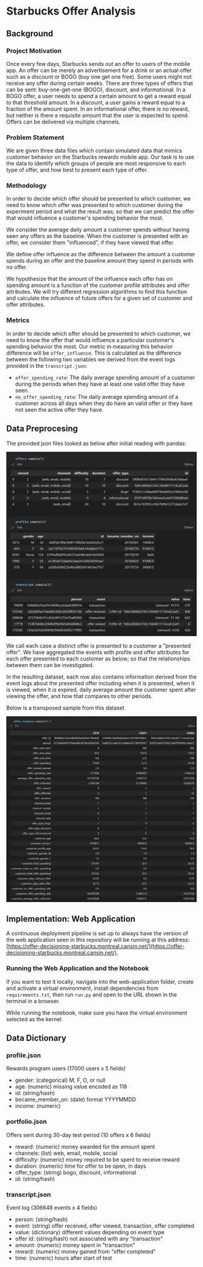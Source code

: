# Starbucks Offer Analysis

## Background

### Project Motivation

Once every few days, Starbucks sends out an offer to users of the mobile app. An offer can be merely an advertisement for a drink or an actual offer such as a discount or BOGO (buy one get one free). Some users might not receive any offer during certain weeks. There are three types of offers that can be sent: buy-one-get-one (BOGO), discount, and informational. In a BOGO offer, a user needs to spend a certain amount to get a reward equal to that threshold amount. In a discount, a user gains a reward equal to a fraction of the amount spent. In an informational offer, there is no reward, but neither is there a requisite amount that the user is expected to spend. Offers can be delivered via multiple channels.

### Problem Statement

We are given three data files which contain simulated data that mimics customer behavior on the Starbucks rewards mobile app. Our task is to use the data to identify which groups of people are most responsive to each type of offer, and how best to present each type of offer.

### Methodology

In order to decide which offer should be presented to which customer, we need to know which offer was presented to which customer during the experiment period and what the result was; so that we can predict the offer that would influence a customer's spending behavior the most.

We consider the average daily amount a customer spends without having seen any offers as the baseline. When the customer is presented with an offer, we consider them "influenced", if they have viewed that offer.

We define offer influence as the difference between the amount a customer spends during an offer and the baseline amount they spend in periods with no offer.

We hypothesize that the amount of the influence each offer has on spending amount is a function of the customer profile attributes and offer attributes. We will try different regression algorithms to find this function and calculate the influence of future offers for a given set of customer and offer attributes.

### Metrics

In order to decide which offer should be presented to which customer, we need to know the offer that would influence a particular customer's spending behavior the most. Our metric in measuring this behavior difference will be `offer_influence`. This is calculated as the difference between the following two variables we derived from the event logs provided in the `transcript.json`:

-   `offer_spending_rate`: The daily average spending amount of a customer during the periods when they have at least one valid offer they have seen.
-   `no_offer_spending_rate`: The daily average spending amount of a customer across all days when they do have an valid offer or they have not seen the active offer they have.

## Data Preprocesing

The provided json files looked as below after initial reading with pandas:

![input_data](https://github.com/cansinacarer/Offer-Decisioning-with-Machine-Learning/blob/main/img/input_data.jpg?raw=true)

We call each case a distinct offer is presented to a customer a "presented offer". We have aggregated the events with profile and offer attributes for each offer presented to each customer as below; so that the relationships between them can be investigated.

In the resulting dataset, each row also contains information derived from the event logs about the presented offer including when it is presented, when it is viewed, when it is expired, daily average amount the customer spent after viewing the offer, and how that compares to other periods.

Below is a transposed sample from this dataset

![offer-instance-clean](https://github.com/cansinacarer/Offer-Decisioning-with-Machine-Learning/blob/main/img/offer-instance-clean.jpg?raw=true)

## Implementation: Web Application

A continuous deployment pipeline is set up to always have the version of the web application seen in this repository will be running at this address:
[https://offer-decisioning-starbucks.montreal.cansin.net/](https://offer-decisioning-starbucks.montreal.cansin.net/).

### Running the Web Application and the Notebook 

If you want to test it locally, navigate into the web-application folder, create and activate a virtual environment, install dependencies from `requirements.txt`, then run `run.py` and open to the URL shown in the terminal in a browser.

While running the notebook, make sure you have the virtual environment selected as the kernel.

## Data Dictionary

### profile.json

Rewards program users (17000 users x 5 fields)

-   gender: (categorical) M, F, O, or null
-   age: (numeric) missing value encoded as 118
-   id: (string/hash)
-   became_member_on: (date) format YYYYMMDD
-   income: (numeric)

### portfolio.json

Offers sent during 30-day test period (10 offers x 6 fields)

-   reward: (numeric) money awarded for the amount spent
-   channels: (list) web, email, mobile, social
-   difficulty: (numeric) money required to be spent to receive reward
-   duration: (numeric) time for offer to be open, in days
-   offer_type: (string) bogo, discount, informational
-   id: (string/hash)

### transcript.json

Event log (306648 events x 4 fields)

-   person: (string/hash)
-   event: (string) offer received, offer viewed, transaction, offer completed
-   value: (dictionary) different values depending on event type
-   offer id: (string/hash) not associated with any "transaction"
-   amount: (numeric) money spent in "transaction"
-   reward: (numeric) money gained from "offer completed"
-   time: (numeric) hours after start of test
